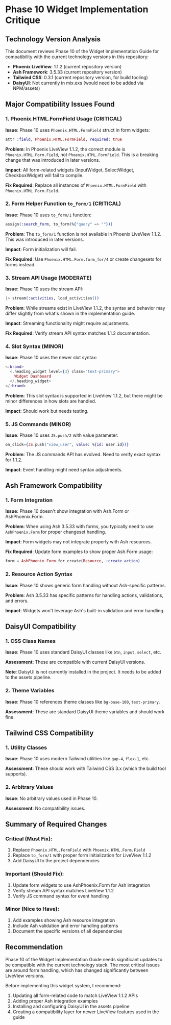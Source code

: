 # Phase 10 Widget Implementation Critique

## Technology Version Analysis

This document reviews Phase 10 of the Widget Implementation Guide for compatibility with the current technology versions in this repository:

- **Phoenix LiveView**: 1.1.2 (current repository version)
- **Ash Framework**: 3.5.33 (current repository version) 
- **Tailwind CSS**: 0.3.1 (current repository version, for build tooling)
- **DaisyUI**: Not currently in mix.exs (would need to be added via NPM/assets)

## Major Compatibility Issues Found

### 1. Phoenix.HTML.FormField Usage (CRITICAL)

**Issue**: Phase 10 uses `Phoenix.HTML.FormField` struct in form widgets:
```elixir
attr :field, Phoenix.HTML.FormField, required: true
```

**Problem**: In Phoenix LiveView 1.1.2, the correct module is `Phoenix.HTML.Form.Field`, not `Phoenix.HTML.FormField`. This is a breaking change that was introduced in later versions.

**Impact**: All form-related widgets (InputWidget, SelectWidget, CheckboxWidget) will fail to compile.

**Fix Required**: Replace all instances of `Phoenix.HTML.FormField` with `Phoenix.HTML.Form.Field`.

### 2. Form Helper Function `to_form/1` (CRITICAL)

**Issue**: Phase 10 uses `to_form/1` function:
```elixir
assign(:search_form, to_form(%{"query" => ""}))
```

**Problem**: The `to_form/1` function is not available in Phoenix LiveView 1.1.2. This was introduced in later versions.

**Impact**: Form initialization will fail.

**Fix Required**: Use `Phoenix.HTML.Form.form_for/4` or create changesets for forms instead.

### 3. Stream API Usage (MODERATE)

**Issue**: Phase 10 uses the stream API:
```elixir
|> stream(:activities, load_activities())
```

**Problem**: While streams exist in LiveView 1.1.2, the syntax and behavior may differ slightly from what's shown in the implementation guide.

**Impact**: Streaming functionality might require adjustments.

**Fix Required**: Verify stream API syntax matches 1.1.2 documentation.

### 4. Slot Syntax (MINOR)

**Issue**: Phase 10 uses the newer slot syntax:
```elixir
<:brand>
  <.heading_widget level={3} class="text-primary">
    Widget Dashboard
  </.heading_widget>
</:brand>
```

**Problem**: This slot syntax is supported in LiveView 1.1.2, but there might be minor differences in how slots are handled.

**Impact**: Should work but needs testing.

### 5. JS Commands (MINOR)

**Issue**: Phase 10 uses `JS.push/2` with value parameter:
```elixir
on_click={JS.push("view_user", value: %{id: user.id})}
```

**Problem**: The JS commands API has evolved. Need to verify exact syntax for 1.1.2.

**Impact**: Event handling might need syntax adjustments.

## Ash Framework Compatibility

### 1. Form Integration

**Issue**: Phase 10 doesn't show integration with Ash.Form or AshPhoenix.Form.

**Problem**: When using Ash 3.5.33 with forms, you typically need to use `AshPhoenix.Form` for proper changeset handling.

**Impact**: Form widgets may not integrate properly with Ash resources.

**Fix Required**: Update form examples to show proper Ash.Form usage:
```elixir
form = AshPhoenix.Form.for_create(Resource, :create_action)
```

### 2. Resource Action Syntax

**Issue**: Phase 10 shows generic form handling without Ash-specific patterns.

**Problem**: Ash 3.5.33 has specific patterns for handling actions, validations, and errors.

**Impact**: Widgets won't leverage Ash's built-in validation and error handling.

## DaisyUI Compatibility

### 1. CSS Class Names

**Issue**: Phase 10 uses standard DaisyUI classes like `btn`, `input`, `select`, etc.

**Assessment**: These are compatible with current DaisyUI versions.

**Note**: DaisyUI is not currently installed in the project. It needs to be added to the assets pipeline.

### 2. Theme Variables

**Issue**: Phase 10 references theme classes like `bg-base-100`, `text-primary`.

**Assessment**: These are standard DaisyUI theme variables and should work fine.

## Tailwind CSS Compatibility

### 1. Utility Classes

**Issue**: Phase 10 uses modern Tailwind utilities like `gap-4`, `flex-1`, etc.

**Assessment**: These should work with Tailwind CSS 3.x (which the build tool supports).

### 2. Arbitrary Values

**Issue**: No arbitrary values used in Phase 10.

**Assessment**: No compatibility issues.

## Summary of Required Changes

### Critical (Must Fix):
1. Replace `Phoenix.HTML.FormField` with `Phoenix.HTML.Form.Field`
2. Replace `to_form/1` with proper form initialization for LiveView 1.1.2
3. Add DaisyUI to the project dependencies

### Important (Should Fix):
1. Update form widgets to use AshPhoenix.Form for Ash integration
2. Verify stream API syntax matches LiveView 1.1.2
3. Verify JS command syntax for event handling

### Minor (Nice to Have):
1. Add examples showing Ash resource integration
2. Include Ash validation and error handling patterns
3. Document the specific versions of all dependencies

## Recommendation

Phase 10 of the Widget Implementation Guide needs significant updates to be compatible with the current technology stack. The most critical issues are around form handling, which has changed significantly between LiveView versions. 

Before implementing this widget system, I recommend:
1. Updating all form-related code to match LiveView 1.1.2 APIs
2. Adding proper Ash integration examples
3. Installing and configuring DaisyUI in the assets pipeline
4. Creating a compatibility layer for newer LiveView features used in the guide